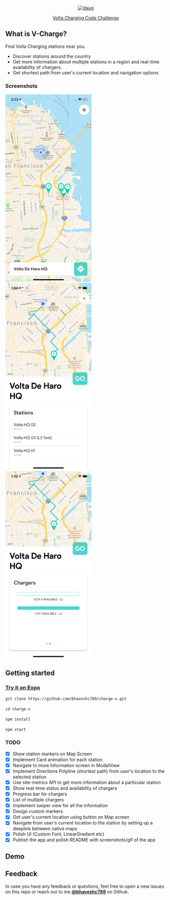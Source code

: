 <p align="center">
<a href="https://github.com/bhaveshc789/charge-v/">
<img alt="daug" src="https://github.com/bhaveshc789/charge-v/blob/master/assets/github-icon.png" width="250">
</a>
</p>

<p align="center">
<a href="https://github.com/Volta-Charging/data-applications-challenge">Volta Charging Code Challenge</a>
</p>


## What is V-Charge?

Find Volta Charging stations near you.

- Discover stations around the country
- Get more information about multiple stations in a region and real-time availability of chargers.
- Get shortest path from user's current location and navigation options

### Screenshots

<div style={{display: flex; flex-direction: row}}>
<img src="screenshots/1.png" width="270" />
<img src="screenshots/2.png" width="270" />
<img src="screenshots/3.png" width="270" />
</div>

## Getting started
### [Try it on Expo](https://expo.io/@bhaveshc789/charge-v)

```
git clone https://github.com/bhaveshc789/charge-v.git

cd charge-v

npm install

npm start
```

### TODO

- [x] Show station markers on Map Screen
- [x] Implement Card animation for each station
- [x] Navigate to more Information screen in ModalView
- [x] Implement Directions Polyline (shortest path) from user's location to the selected station
- [x] Use site-metrics API to get more information about a particular station
- [x] Show real-time status and availability of chargers
- [x] Progress bar for chargers
- [x] List of multiple chargers
- [x] Implement swiper view for all the information
- [x] Design custom markers
- [x] Get user's current location using button on Map screen
- [x] Navigate from user's current location to the station by setting up a deeplink between native maps
- [x] Polish UI (Custom Font, LinearGradient etc)
- [x] Publish the app and polish README with screenshots/gif of the app

## Demo

## Feedback

In case you have any feedback or questions, feel free to open a new issues on this repo or reach out to me [**@bhaveshc789**](https://github.com/bhaveshc789) on Github.

